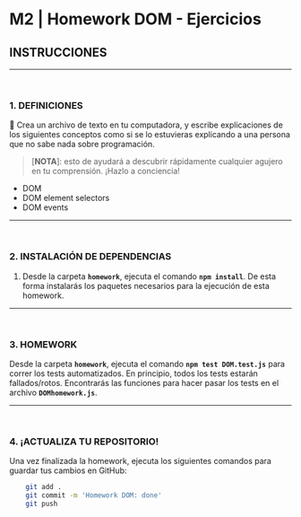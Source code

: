 # **M2 | Homework DOM - Ejercicios**

## **INSTRUCCIONES**

---

</br>

### **1. DEFINICIONES**

📝 Crea un archivo de texto en tu computadora, y escribe explicaciones de los siguientes conceptos como si se lo estuvieras explicando a una persona que no sabe nada sobre programación.

> [**NOTA**]: esto de ayudará a descubrir rápidamente cualquier agujero en tu comprensión. ¡Hazlo a conciencia!

-  DOM
-  DOM element selectors
-  DOM events

---

</br>

### **2. INSTALACIÓN DE DEPENDENCIAS**

1. Desde la carpeta **`homework`**, ejecuta el comando **`npm install`**. De esta forma instalarás los paquetes necesarios para la ejecución de esta homework.

---

</br>

### **3. HOMEWORK**

Desde la carpeta **`homework`**, ejecuta el comando **`npm test DOM.test.js`** para correr los tests automatizados. En principio, todos los tests estarán fallados/rotos. Encontrarás las funciones para hacer pasar los tests en el archivo **`DOMhomework.js`**.

---

</br>

### **4. ¡ACTUALIZA TU REPOSITORIO!**

Una vez finalizada la homework, ejecuta los siguientes comandos para guardar tus cambios en GitHub:

```bash
	git add .
	git commit -m 'Homework DOM: done'
	git push
```
